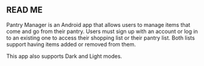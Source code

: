 READ ME
----------------
Pantry Manager is an Android app that allows users to manage items that come and go from their pantry. 
Users must sign up with an account or log in to an existing one to access their shopping list or their pantry list. 
Both lists support having items added or removed from them.

This app also supports Dark and Light modes.
